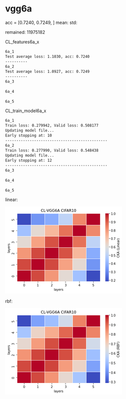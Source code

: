 # vgg6a
acc = [0.7240, 0.7249, ] mean: std: 

remained: 11975182

CL_features6a_x
```
6a_1
Test average loss: 1.1030, acc: 0.7240
----------
6a_2
Test average loss: 1.0927, acc: 0.7249
----------
6a_3

6a_4

6a_5

```

CL_train_model6a_x
```
6a_1
Train loss: 0.279942, Valid loss: 0.508177
Updating model file...
Early stopping at: 10
----------------------------------------------
6a_2
Train loss: 0.277990, Valid loss: 0.548438
Updating model file...
Early stopping at: 12
----------------------------------------------
6a_3

6a_4

6a_5

```

linear:

![cl_vgg6a_linear](cl_vgg6a_linear.png)

rbf:

![cl_vgg6a_rbf](cl_vgg6a_rbf.png)
